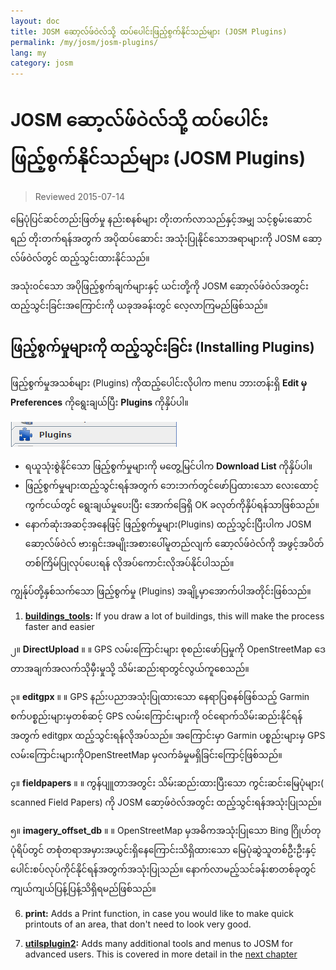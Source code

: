 ```yaml
---
layout: doc
title: JOSM ဆော့လ်ဖ်ဝဲလ်သို့ ထပ်ပေါင်းဖြည့်စွက်နိုင်သည်များ (JOSM Plugins)
permalink: /my/josm/josm-plugins/
lang: my
category: josm
---
```


JOSM ဆော့လ်ဖ်ဝဲလ်သို့ ထပ်ပေါင်းဖြည့်စွက်နိုင်သည်များ (JOSM Plugins)
============

> Reviewed 2015-07-14  

မြေပုံပြင်ဆင်တည်းဖြတ်မှု နည်းစနစ်များ တိုးတက်လာသည်နှင့်အမျှ သင့်စွမ်းဆောင်ရည် တိုးတက်ရန်အတွက် အပိုထပ်ဆောင်း အသုံးပြုနိုင်သောအရာများကို JOSM ဆော့လ်ဖ်ဝဲလ်တွင် ထည့်သွင်းထားနိုင်သည်။  

အသုံးဝင်သော အပိုဖြည့်စွက်ချက်များနှင့် ယင်းတို့ကို JOSM ဆော့လ်ဖ်ဝဲလ်အတွင်း ထည့်သွင်းခြင်းအကြောင်းကို ယခုအခန်းတွင် လေ့လာကြမည်ဖြစ်သည်။

ဖြည့်စွက်မှုများကို ထည့်သွင်းခြင်း (Installing Plugins)
-------------------
ဖြည့်စွက်မှုအသစ်များ (Plugins) ကိုထည့်ပေါင်းလိုပါက menu ဘားတန်းရှိ **Edit မှ Preferences** ကိုရွေးချယ်ပြီး **Plugins** ကိုနှိပ်ပါ။  

![Plugins][]

* ရယူသုံးစွဲနိုင်သော ဖြည့်စွက်မှုများကို မတွေ့မြင်ပါက **Download List** ကိုနှိပ်ပါ။  
* ဖြည့်စွက်မှုများထည့်သွင်းရန်အတွက် ဘေးဘက်တွင်ဖော်ပြထားသော လေးထောင့်ကွက်ငယ်တွင် ရွေးချယ်မှုပေးပြီး အောက်ခြေရှိ OK ခလုတ်ကိုနှိပ်ရန်သာဖြစ်သည်။  
* နောက်ဆုံးအဆင့်အနေဖြင့် ဖြည့်စွက်မှုများ(Plugins) ထည့်သွင်းပြီးပါက JOSM ဆော့လ်ဖ်ဝဲလ် ဗားရှင်းအမျိုးအစားပေါ်မူတည်လျက် ဆော့လ်ဖ်ဝဲလ်ကို အဖွင့်အပိတ်တစ်ကြိမ်ပြုလုပ်ပေးရန် လိုအပ်ကောင်းလိုအပ်နိုင်ပါသည်။

ကျွန်ုပ်တို့နှစ်သက်သော ဖြည့်စွက်မှု (Plugins) အချို့မှာအောက်ပါအတိုင်းဖြစ်သည်။

1. **[buildings_tools](/en/josm/josm-more-plugins/#the-buildings-tools-plugin):** If you draw a lot of buildings, this will make the process faster and easier  

၂။ **DirectUpload** ။ ။ GPS လမ်းကြောင်းများ စုစည်းဖော်ပြမှုကို OpenStreetMap ဒေတာအချက်အလက်သိုမှီးမှုသို့ သိမ်းဆည်းရာတွင်လွယ်ကူစေသည်။  

၃။ **editgpx** ။ ။ GPS နည်းပညာအသုံးပြုထားသော နေရာပြစနစ်ဖြစ်သည့် Garmin စက်ပစ္စည်းများမှတစ်ဆင့် GPS လမ်းကြောင်းများကို ဝင်ရောက်သိမ်းဆည်းနိုင်ရန်အတွက် editgpx ထည့်သွင်းရန်လိုအပ်သည်။ အကြောင်းမှာ Garmin ပစ္စည်းများမှ  GPS လမ်းကြောင်းများကိုOpenStreetMap မှလက်ခံမှုမရှိခြင်းကြောင့်ဖြစ်သည်။  

၄။ **fieldpapers** ။ ။ ကွန်ပျူတာအတွင်း သိမ်းဆည်းထားပြီးသော ကွင်းဆင်းမြေပုံများ( scanned Field Papers) ကို JOSM ဆော့ဖ်ဝဲလ်အတွင်း ထည့်သွင်းရန်အသုံးပြုသည်။  

၅။ **imagery_offset_db** ။ ။ OpenStreetMap မှအဓိကအသုံးပြုသော Bing ဂြိုဟ်တုပုံရိပ်တွင် တစုံတရာအမှားအယွင်းရှိနေကြောင်းသိရှိထားသော မြေပုံဆွဲသူတစ်ဦးဦးနှင့် ပေါင်းစပ်လုပ်ကိုင်နိုင်ရန်အတွက်အသုံးပြုသည်။ နောက်လာမည့်သင်ခန်းစာတစ်ခုတွင် ကျယ်ကျယ်ပြန့်ပြန့်သိရှိရမည်ဖြစ်သည်။  

6. **print:** Adds a Print function, in case you would like to make quick printouts of an area, that don't need to look very good.  

7. **[utilsplugin2](/en/josm/josm-more-plugins/#more-selection-tools):** Adds many additional tools and menus to JOSM for advanced users. This is covered in more detail in the [next chapter](/en/josm/josm-more-plugins)  



<!-- The remainder of this section needs to be edited, and/or moved to other sections,
    commenting it out for now


- [Mirrored Download]({{site.baseurl}}/en/beginner/josm-plugins/#mirrored-download) (allows you to download more OSM data)
- [Direct Upload]({{site.baseurl}}/en/beginner/josm-plugins/#direct-upload) (allow you to upload GPS tracks)
- [Editgpx]({{site.baseurl}}/en/beginner/josm-plugins/#edit-gpx) (allows you to edit GPX files)
- [Print]({{site.baseurl}}/en/beginner/josm-plugins/#print)

We also recommend downloading these plug-ins, which are covered in other
chapters:

- FieldPapers
- Buildings\_tool
- Utilsplugin2

![Restart JOSM][]

Try clicking “Restart JOSM” and watch the software reload on its own.

Mirrored Download
-----------------

![Mirrored Download][]

__Mirrored Download__ will make downloading OSM
data for editing faster. Instead of getting the data from the central
OSM server, it allows us to get it from a “mirror,” which is an exact
replica of the data but in a location that is faster to access it.

Once the plugin is installed (and you have restarted JOSM), you will see
another new entry on the File Menu, “Download from OSM mirror...”

![Download from OSM Mirror][]

Downloading data is exactly the same process you learned before, but it
can be much faster!

Direct Upload
-------------

![Direct Upload][]

__DirectUpload__ uploads GPX tracks directly to OSM
through JOSM (more information is available in the **Appendix**). Once
the plug-in is installed (and you have restarted JOSM), you will see
anew “Upload traces” item under the “Tools” Menu.

![Upload Traces Item][]

When you click on the “Upload Traces” button this window will pop up:

![Upload Traces Window][]

Put keywords (seperated by commas without spaces) that relate to your
GPS trace in the "Tags (comma delimited)" box. For example,
"Country,region,city,neighborhood,road name". Next, provide a
description of your tags. A drop-down list will allow you to reuse
former tags and descriptions. Lastly, choose what type of visibility you
would like your track to have. There are four levels from private to
identifiable (all explained below in the [Appendix]{{site.baseurl}}/learnosm/en/).

Click on Upload Trace. If you are not connected to your OSM account, you
will have to do it now.

Once successfully uploaded, the Text area will display an "OK" status
and the “Upload Trace” button will not be clickable. More information
about this plug-in and GPS uploads is available in the [Appendix]({{site.baseurl}}/learnosm/en/).

Edit gpx
--------

![Edit Gpx][]

**EditGpx** allows you to prepare recorded GPX tracks
before uploading them to OSM. Often tracks have parts that you would
like to remove. Therefore, this plug-in delete points of tracks in a
speedy manner and creates anonymity for timestamps of a track.

Once the plug-in is installed (and you have restarted JOSM), you will
see this new tool in the tool bar on the left.

![Edit Gpx Tool Icon][]

1. Open a GPX file in JOSM!

![Open GPX File][]

2. Press the new button in the left menu bar 

![Edit Gpx Tool Icon][]

and the GPX data will be imported to a new EditGpx layer. Every
node of the track will be highlighted in yellow.

![GPX Nodes All][]

3. Now mark the points (by clicking) or areas (by drawing a rectangle on
their extent) that you would like to delete. The yellow highlighting
should disappear.

![GPX Nodes Selected][]

4. Right click on the layer name and choose \<\<Convert to GPX layer\>\> in
the \<\<Context\>\> menu.

5. Now you can save the normal GPX layer as a file or upload the data to
OSM (eg by using the
plugin [DirectUpload](http://josm.openstreetmap.de/wiki/Plugins)).

Print
-----

![Print Plugin][]

If you want a quick an easy way to print a map while you are editing in
JOSM, install the __print plugin__. Although you won’t be able to
do anything stylistic with your printout, this is a good way for a quick
and easy print. Once the plugin is installed, a new item will be
available on the File menu called “Print...”

![Print Menu Item][]

Clicking this will open the Print Dialog, which looks like this:

![Print Dialog][]

Here you can change your printer settings. If you don’t see anything on
the page, check the box next to “Map Preview” on the right. Zoom in or
out on the map by changing the number in the “Scale” box. Increase the
resolution by changing the number next to “ppi”. When you have finished
editing the settings, click “Print.”

Summary
-------

These are some useful plugins that are available for JOSM. Feel free to
continue exploring the many other plugins. As you have already seen, the
Preferences menu has a short description of each plugin, and you can
open a web page with more information by clicking on the “More info...”
link next to each.

![More Info Link][]

Good luck!

Appendix
--------

DirectUpload Details
--------------------

![Direct Upload Plugin][]

Adding your GPS tracks and waypoints to the OSM Server is useful for
many reasons.
__(If you do not want your GPX points to be seen by anyone else you do not have to read this section.  You can simply display your GPX files from JOSM, and therefore store them locally).
First of all, GPS tracks are the most useful way of collecting and
georeferencing objects in OSM. See [Aerial Imagery](/en/josm/aerial-imagery/)
GPS units have greater accuracy than satellite imagery and therefore are
a useful tool for checking how offset imagery may be. Using many GPS
tracks (the greater the number of tracks the greater the ability to
determine geolocation accuracy) allows you to determine if background
imagery may be misaligned.

Uploading tracks to the server permits greater sharing of information.
It allows people who do not have access to the field, simply because
they do not live in that area or they do not have access to a GPS
devices, to help with digitizing. There are two ways to upload your
traces: 1) JOSM Plugin or 2) on the main OSM website.

> Note: GPS waypoints cannot be uploaded to the OSM database directly.
> However, they can be converted to tracks and then be uploaded temporarily,
> for example, so they can be displayed as background objects in Potlatch.

After you have opened your GPX file in JOSM and clicked Go to
"Tools" and click "Upload traces". Describe the GPX file,
write some tags, and visibility. For visibility, you can choose whether
private, trackable, public or identifable.

1.  **Identifiable**: Your trace will be shown publicly in Your
    GPS**traces and in the public GPS traces list. Other users can
    download the raw trace and connect it with your username. Timestamps
    of the tracks points will also be available through the public GPS
    API.

2.  **Public**: Your trace will be shown publicly in Your GPS**traces
    and in the public GPS traces list. Other users are still able to
    download the raw trace from the public trace list and any timestamps
    contained within. However, data shown in the API does not reference
    your trace page, nor are the timestamps available, though the points
    are chronically ordered.

1.  **Trackable**: The trace will **not** show up in any public
    listings, but the trackpoints will still be available through the
    public GPS API **with timestamps**. Other users will be able
    to download the trackpoints but these will not be associated with
    you.

2.  **Private**: The trace will **not** show up in any public
    listings. Trackpoints will be available in timeline order through
    the public GPS API **without timestamps**.

![DirectUpload Traces Options][]

Uploading GPS Traces Online
---------------------------

1. Go
to [http://www.openstreetmap.org/](http://www.openstreetmap.org/) and log in.

2. Select "GPS Traces" found on the left banner.

![Left Banner][]

3. Select
[upload a trace](http://www.openstreetmap.org/trace/create).
Here, you can also  **See just your traces** to review previous GPS tracks.  

4. Find your file in "Choose File". Label it in the Description
box, give it some Tags, and chose what type of Visibility it will have.
If you have many .gpx files you can compress them into a zip archive and
upload it. It will be treated as one large gpx file and only one entry
on the trace list will be created. 

![Online Upload Traces Options][]

5. Click *Upload*.

  The file will be uploaded to the OSM server, where it will join the
queue of files waiting to be inserted into the database.

[Plug Icon]: /images/josm/josm-plugins_image00_plug-icon.png
[Restart JOSM]: /images/josm/josm-plugins_image01_restart-josm.png
[Mirrored Download]: /images/josm/josm-plugins_image02_mirrored_download.png
[Download from OSM Mirror]: /images/josm/josm-plugins_image03_download-from-osm-mirror.png
[Direct Upload]: /images/josm/josm-plugins_image04_direct-upload.png
[Upload Traces Item]: /images/josm/josm-plugins_image05_upload-traces-item.png
[Upload Traces Window]: /images/josm/josm-plugins_image06_upload-traces-window.png
[Edit Gpx]: /images/josm/josm-plugins_image07_edit-gpx.png
[Edit Gpx Tool Icon]: /images/josm/josm-plugins_image08_edit-gpx-tool-icon.png 
[Open GPX File]: /images/josm/josm-plugins_image09_open-gpx-file.png
[GPX Nodes All]: /images/josm/josm-plugins_image10_gpx-nodes-all.png
[GPX Nodes Selected]: /images/josm/josm-plugins_image11_gpx-nodes-selected.png
[Print Plugin]: /images/josm/josm-plugins_image12_print-plugin.png
[Print Menu Item]: /images/josm/josm-plugins_image13_print-menu.png
[Print Dialog]: /images/josm/josm-plugins_image14_print-dialog.png
[More Info Link]: /images/josm/josm-plugins_image15_more-info-link.png
[Direct Upload Plugin]: /images/josm/josm-plugins_image16_direct-upload-plugin.png
[DirectUpload Traces Options]: /images/josm/josm-plugins_image17_directupload-traces.png
[Left Banner]: /images/josm/josm-plugins_image18_left-banner.png
[Online Upload Traces Options]: /images/josm/josm-plugins_image19_online-upload-traces.png

-->


[Plugins]: /images/josm/josm-plugins_image00_plug-icon.png
